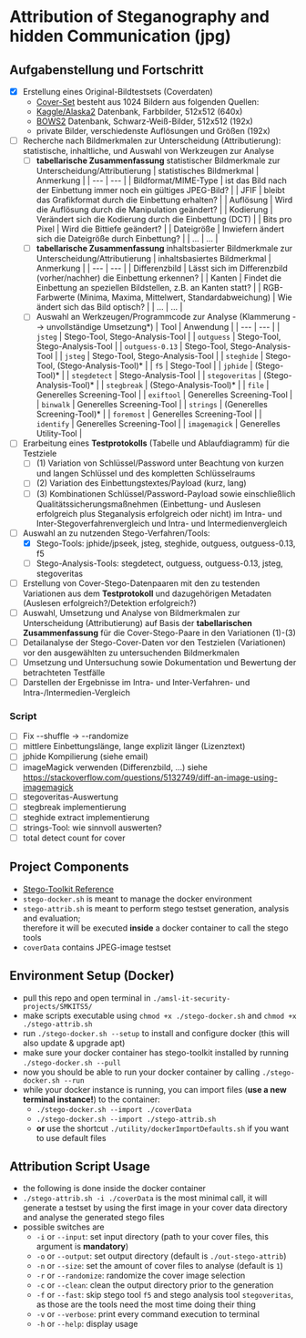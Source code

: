 # Attribution of Steganography and hidden Communication (jpg)
## Aufgabenstellung und Fortschritt
- [X] Erstellung eines Original-Bildtestsets (Coverdaten)
  - [Cover-Set](./coverData) besteht aus 1024 Bildern aus folgenden Quellen:
  - [Kaggle/Alaska2](https://www.kaggle.com/competitions/alaska2-image-steganalysis/data?select=Cover) Datenbank, Farbbilder, 512x512 (640x)
  - [BOWS2](http://bows2.ec-lille.fr/) Datenbank, Schwarz-Weiß-Bilder, 512x512 (192x)
  - private Bilder, verschiedenste Auflösungen und Größen (192x)
- [ ] Recherche nach Bildmerkmalen zur Unterscheidung (Attributierung): statistische, inhaltliche, und Auswahl von Werkzeugen zur Analyse
  - [ ] **tabellarische Zusammenfassung** statistischer Bildmerkmale zur Unterscheidung/Attributierung
    | statistisches Bildmerkmal | Anmerkung |
    | --- | --- |
    | Bildformat/MIME-Type | ist das Bild nach der Einbettung immer noch ein gültiges JPEG-Bild? |
    | JFIF | bleibt das Grafikformat durch die Einbettung erhalten? |
    | Auflösung | Wird die Auflösung durch die Manipulation geändert? |
    | Kodierung | Verändert sich die Kodierung durch die Einbettung (DCT) |
    | Bits pro Pixel | Wird die Bittiefe geändert?  |
    | Dateigröße | Inwiefern ändert sich die Dateigröße durch Einbettung? |
    | ... | ... |
  - [ ] **tabellarische Zusammenfassung** inhaltsbasierter Bildmerkmale zur Unterscheidung/Attributierung
    | inhaltsbasiertes Bildmerkmal | Anmerkung |
    | --- | --- |
    | Differenzbild | Lässt sich im Differenzbild (vorher/nachher) die Einbettung erkennen? |
    | Kanten | Findet die Einbettung an speziellen Bildstellen, z.B. an Kanten statt? |
    | RGB-Farbwerte (Minima, Maxima, Mittelwert, Standardabweichung) | Wie ändert sich das Bild optisch? |
    | ... | ... |
  - [ ] Auswahl an Werkzeugen/Programmcode zur Analyse (Klammerung --> unvollständige Umsetzung*)
    | Tool | Anwendung |
    | --- | --- |
    | `jsteg` | Stego-Tool, Stego-Analysis-Tool |
    | `outguess` | Stego-Tool, Stego-Analysis-Tool |
    | `outguess-0.13` | Stego-Tool, Stego-Analysis-Tool |
    | `jsteg` | Stego-Tool, Stego-Analysis-Tool |
    | `steghide` | Stego-Tool, (Stego-Analysis-Tool)* |
    | `f5` | Stego-Tool |
    | `jphide` | (Stego-Tool)* |
    | `stegdetect` | Stego-Analysis-Tool |
    | `stegoveritas` | (Stego-Analysis-Tool)* |
    | `stegbreak` | (Stego-Analysis-Tool)* |
    | `file` | Generelles Screening-Tool |
    | `exiftool` | Generelles Screening-Tool |
    | `binwalk` | Generelles Screening-Tool |
    | `strings` | (Generelles Screening-Tool)* |
    | `foremost` | Generelles Screening-Tool |
    | `identify` | Generelles Screening-Tool |
    | `imagemagick` | Generelles Utility-Tool |
- [ ] Erarbeitung eines **Testprotokolls** (Tabelle und Ablaufdiagramm) für die Testziele
  - [ ] (1) Variation von Schlüssel/Password unter Beachtung von kurzen und langen Schlüssel und des kompletten Schlüsselraums
  - [ ] (2) Variation des Einbettungstextes/Payload (kurz, lang)
  - [ ] (3) Kombinationen Schlüssel/Password-Payload sowie einschließlich Qualitätssicherungsmaßnehmen (Einbettung- und Auslesen erfolgreich plus Steganalysis erfolgreich oder nicht) im Intra- und Inter-Stegoverfahrenvergleich und Intra- und Intermedienvergleich 
- [ ] Auswahl an zu nutzenden Stego-Verfahren/Tools:
  - [X] Stego-Tools: jphide/jpseek, jsteg, steghide, outguess, outguess-0.13, f5
  - [ ] Stego-Analysis-Tools: stegdetect, outguess, outguess-0.13, jsteg, stegoveritas
- [ ] Erstellung von Cover-Stego-Datenpaaren mit den zu testenden Variationen aus dem **Testprotokoll** und dazugehörigen Metadaten (Auslesen erfolgreich?/Detektion erfolgreich?)
- [ ] Auswahl, Umsetzung und Analyse von Bildmerkmalen zur Unterscheidung (Attributierung) auf Basis der **tabellarischen Zusammenfassung** für die Cover-Stego-Paare in den Variationen (1)-(3)
- [ ] Detailanalyse der Stego-Cover-Daten vor den Testzielen (Variationen) vor den ausgewählten zu untersuchenden Bildmerkmalen
- [ ] Umsetzung und Untersuchung sowie Dokumentation und Bewertung der betrachteten Testfälle
- [ ] Darstellen der Ergebnisse im Intra- und Inter-Verfahren- und Intra-/Intermedien-Vergleich 
### Script
- [ ] Fix --shuffle -> --randomize
- [ ] mittlere Einbettungslänge, lange explizit länger (Lizenztext)
- [ ] jphide Kompilierung (siehe email)
- [ ] imageMagick verwenden (Differenzbild, ...) siehe https://stackoverflow.com/questions/5132749/diff-an-image-using-imagemagick
- [ ] stegoveritas-Auswertung
- [ ] stegbreak implementierung
- [ ] steghide extract implementierung
- [ ] strings-Tool: wie sinnvoll auswerten?
- [ ] total detect count for cover

## Project Components
- [Stego-Toolkit Reference](https://github.com/DominicBreuker/stego-toolkit)
- `stego-docker.sh` is meant to manage the docker environment
- `stego-attrib.sh` is meant to perform stego testset generation, analysis and evaluation;  
  therefore it will be executed **inside** a docker container to call the stego tools
- `coverData` contains JPEG-image testset

## Environment Setup (Docker)
- pull this repo and open terminal in `./amsl-it-security-projects/SMKITS5/`
- make scripts executable using `chmod +x ./stego-docker.sh` and `chmod +x ./stego-attrib.sh`
- run `./stego-docker.sh --setup` to install and configure docker (this will also update & upgrade apt)
- make sure your docker container has stego-toolkit installed by running `./stego-docker.sh --pull`
- now you should be able to run your docker container by calling `./stego-docker.sh --run`
- while your docker instance is running, you can import files (**use a new terminal instance!**) to the container:
  - `./stego-docker.sh --import ./coverData`
  - `./stego-docker.sh --import ./stego-attrib.sh`
  - **or** use the shortcut `./utility/dockerImportDefaults.sh` if you want to use default files

## Attribution Script Usage
- the following is done inside the docker container
- `./stego-attrib.sh -i ./coverData` is the most minimal call, it will generate a testset by using the first image in your cover data directory and analyse the generated stego files
- possible switches are
  - `-i` or `--input`: set input directory (path to your cover files, this argument is **mandatory**)
  - `-o` or `--output`: set output directory (default is `./out-stego-attrib`)
  - `-n` or `--size`: set the amount of cover files to analyse (default is `1`)
  - `-r` or `--randomize`: randomize the cover image selection
  - `-c` or `--clean`: clean the output directory prior to the generation
  - `-f` or `--fast`: skip stego tool `f5` and stego analysis tool `stegoveritas`, as those are the tools need the most time doing their thing
  - `-v` or `--verbose`: print every command execution to terminal
  - `-h` or `--help`: display usage

